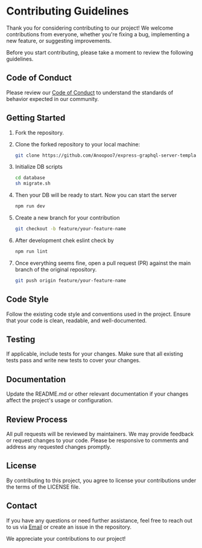 # Contributing Guidelines

Thank you for considering contributing to our project! We welcome contributions from everyone, whether you're fixing a bug, implementing a new feature, or suggesting improvements.

Before you start contributing, please take a moment to review the following guidelines.

## Code of Conduct

Please review our [Code of Conduct](CODE_OF_CONDUCT.md) to understand the standards of behavior expected in our community.

## Getting Started

1. Fork the repository.
2. Clone the forked repository to your local machine:

   ```bash
   git clone https://github.com/Anoopoo7/express-graphql-server-template.git
3. Initialize DB scripts

    ```bash
    cd database
    sh migrate.sh
4. Then your DB will be ready to start. Now you can start the server
    ```bash
    npm run dev
5. Create a new branch for your contribution
    ```bash
    git checkout -b feature/your-feature-name
6. After development chek eslint check by
    ```bash
    npm run lint
7. Once everything seems fine, open a pull request (PR) against the main branch of the original repository.
    ```bash
    git push origin feature/your-feature-name

## Code Style
Follow the existing code style and conventions used in the project. Ensure that your code is clean, readable, and well-documented.

## Testing
If applicable, include tests for your changes. Make sure that all existing tests pass and write new tests to cover your changes.

## Documentation
Update the README.md or other relevant documentation if your changes affect the project's usage or configuration.

## Review Process
All pull requests will be reviewed by maintainers. We may provide feedback or request changes to your code. Please be responsive to comments and address any requested changes promptly.

## License
By contributing to this project, you agree to license your contributions under the terms of the LICENSE file.

## Contact
If you have any questions or need further assistance, feel free to reach out to us via [Email](mailto:anoopsunitha007@gmail.com) or create an issue in the repository.

We appreciate your contributions to our project!